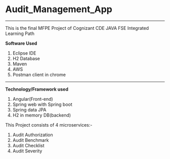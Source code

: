 # Audit_Management_App

-----------------------------
This is the final MFPE Project of Cognizant CDE JAVA FSE Integrated Learning Path

**Software Used**
 1) Eclipse IDE
 2) H2 Database
 3) Maven
 4) AWS
 5) Postman client in chrome

----------------------------------

**Technology/Framework used**
1) Angular(Front-end)
2) Spring web with Spring boot
3) Spring data JPA
4) H2 in memory DB(backend)


This Project consists of 4 microservices:-

1) Audit Authorization
2) Audit Benchmark
3) Audit Checklist
4) Audit Severity
